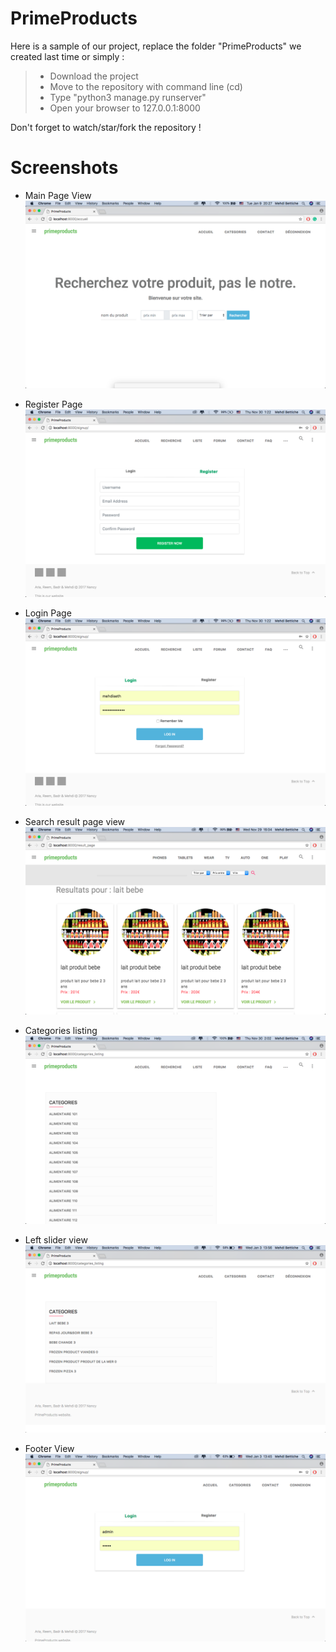 # PrimeProducts 
Here is a sample of our project, replace the folder "PrimeProducts" we created last time or simply :
  > * Download the project
  > * Move to the repository with command line (cd)
  > * Type "python3 manage.py runserver"
  > * Open your browser to 127.0.0.1:8000
  
Don't forget to watch/star/fork the repository !

# Screenshots

* Main Page View 
![Main Page View](https://github.com/mehdibettiche/PrimeProducts/blob/master/Screenshots/1.png)

* Register Page 
![Main Page View](https://github.com/mehdibettiche/PrimeProducts/blob/master/Screenshots/5.png)

* Login Page
![Main Page View](https://github.com/mehdibettiche/PrimeProducts/blob/master/Screenshots/6.png)

* Search result page view 
![Left slider view](https://github.com/mehdibettiche/PrimeProducts/blob/master/Screenshots/4.png)

* Categories listing 
![Left slider view](https://github.com/mehdibettiche/PrimeProducts/blob/master/Screenshots/7.png)

* Left slider view 
![Left slider view](https://github.com/mehdibettiche/PrimeProducts/blob/master/Screenshots/2.png)

* Footer View
![Footer View](https://github.com/mehdibettiche/PrimeProducts/blob/master/Screenshots/3.png)

